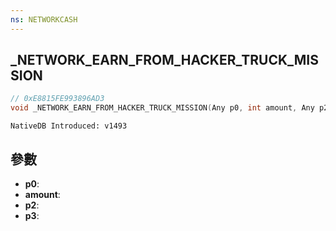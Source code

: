 ```yaml
---
ns: NETWORKCASH
---
```

## _NETWORK_EARN_FROM_HACKER_TRUCK_MISSION

```c
// 0xE8815FE993896AD3
void _NETWORK_EARN_FROM_HACKER_TRUCK_MISSION(Any p0, int amount, Any p2, Any p3);
```

```
NativeDB Introduced: v1493
```

## 參數
* **p0**:
* **amount**:
* **p2**:
* **p3**:

